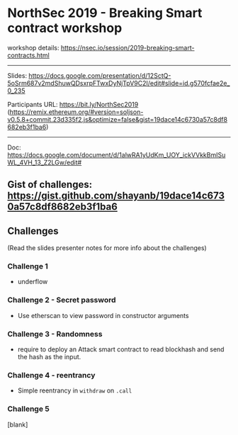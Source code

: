 # NorthSec 2019 - Breaking Smart contract workshop

workshop details: https://nsec.io/session/2019-breaking-smart-contracts.html

---------------

Slides: https://docs.google.com/presentation/d/12SctQ-5oSrm687v2mdShuwQDsxrpFTwxDyNjTpV9C2I/edit#slide=id.g570fcfae2e_0_235

Participants URL: https://bit.ly/NorthSec2019 (https://remix.ethereum.org/#version=soljson-v0.5.8+commit.23d335f2.js&optimize=false&gist=19dace14c6730a57c8df8682eb3f1ba6)

----------------------

Doc: https://docs.google.com/document/d/1alwRA1yUdKm_UOY_ickVVkkBmISuWL_4VH_13_Z2LGw/edit#

Gist of challenges: https://gist.github.com/shayanb/19dace14c6730a57c8df8682eb3f1ba6
-----------------------------------------------------


## Challenges
(Read the slides presenter notes for more info about the challenges)

### Challenge 1
- underflow 

### Challenge 2 - Secret password
- Use etherscan to view password in constructor arguments 

### Challenge 3 - Randomness
- require to deploy an Attack smart contract to read blockhash and send the hash as the input.

### Challenge 4 - reentrancy
- Simple reentrancy in `withdraw` on `.call`

### Challenge 5
[blank]
